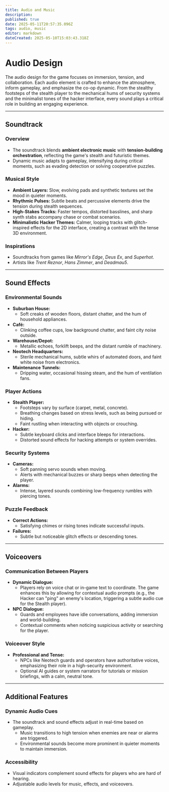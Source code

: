 ```yaml
---
title: Audio and Music
description: 
published: true
date: 2025-05-11T20:57:35.096Z
tags: audio, music
editor: markdown
dateCreated: 2025-05-10T15:03:43.318Z
---
```


# Audio Design

The audio design for the game focuses on immersion, tension, and collaboration. Each audio element is crafted to enhance the atmosphere, inform gameplay, and emphasize the co-op dynamic. From the stealthy footsteps of the stealth player to the mechanical hums of security systems and the minimalist tones of the hacker interface, every sound plays a critical role in building an engaging experience.

---

## Soundtrack

### Overview
- The soundtrack blends **ambient electronic music** with **tension-building orchestration**, reflecting the game's stealth and futuristic themes.
- Dynamic music adapts to gameplay, intensifying during critical moments, such as evading detection or solving cooperative puzzles.

### Musical Style
- **Ambient Layers:** Slow, evolving pads and synthetic textures set the mood in quieter moments.  
- **Rhythmic Pulses:** Subtle beats and percussive elements drive the tension during stealth sequences.  
- **High-Stakes Tracks:** Faster tempos, distorted basslines, and sharp synth stabs accompany chase or combat scenarios.  
- **Minimalistic Hacker Themes:** Calmer, looping tracks with glitch-inspired effects for the 2D interface, creating a contrast with the tense 3D environment.  

### Inspirations
- Soundtracks from games like *Mirror's Edge*, *Deus Ex*, and *Superhot*.  
- Artists like *Trent Reznor*, *Hans Zimmer*, and *Deadmau5*.  

---

## Sound Effects

### Environmental Sounds
- **Suburban House:**  
  - Soft creaks of wooden floors, distant chatter, and the hum of household appliances.  
- **Café:**  
  - Clinking coffee cups, low background chatter, and faint city noise outside.  
- **Warehouse/Depot:**  
  - Metallic echoes, forklift beeps, and the distant rumble of machinery.  
- **Neotech Headquarters:**  
  - Sterile mechanical hums, subtle whirs of automated doors, and faint white noise from electronics.  
- **Maintenance Tunnels:**  
  - Dripping water, occasional hissing steam, and the hum of ventilation fans.  

### Player Actions
- **Stealth Player:**  
  - Footsteps vary by surface (carpet, metal, concrete).  
  - Breathing changes based on stress levels, such as being pursued or hiding.  
  - Faint rustling when interacting with objects or crouching.  
- **Hacker:**  
  - Subtle keyboard clicks and interface bleeps for interactions.  
  - Distorted sound effects for hacking attempts or system overrides.  

### Security Systems
- **Cameras:**  
  - Soft panning servo sounds when moving.  
  - Alerts with mechanical buzzes or sharp beeps when detecting the player.  
- **Alarms:**  
  - Intense, layered sounds combining low-frequency rumbles with piercing tones.  

### Puzzle Feedback
- **Correct Actions:**  
  - Satisfying chimes or rising tones indicate successful inputs.  
- **Failures:**  
  - Subtle but noticeable glitch effects or descending tones.  

---

## Voiceovers

### Communication Between Players
- **Dynamic Dialogue:**  
  - Players rely on voice chat or in-game text to coordinate. The game enhances this by allowing for contextual audio prompts (e.g., the Hacker can "ping" an enemy's location, triggering a subtle audio cue for the Stealth player).  
- **NPC Dialogue:**  
  - Guards and employees have idle conversations, adding immersion and world-building.  
  - Contextual comments when noticing suspicious activity or searching for the player.  

### Voiceover Style
- **Professional and Tense:**  
  - NPCs like Neotech guards and operators have authoritative voices, emphasizing their role in a high-security environment.  
  - Optional AI guides or system narrators for tutorials or mission briefings, with a calm, neutral tone.

---

## Additional Features

### Dynamic Audio Cues
- The soundtrack and sound effects adjust in real-time based on gameplay.  
  - Music transitions to high tension when enemies are near or alarms are triggered.  
  - Environmental sounds become more prominent in quieter moments to maintain immersion.  

### Accessibility
- Visual indicators complement sound effects for players who are hard of hearing.  
- Adjustable audio levels for music, effects, and voiceovers.  
